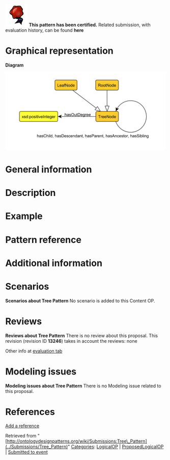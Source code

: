 [![](../images/thumb/b/b5/Certified.png/70px-Certified.png)](../Image/Certified.png "Certified.png") __This pattern has been certified.__
Related submission, with evaluation history, can be found __here__





#  Graphical representation


__Diagram__




[![Image:Tree.png](../images/a/ac/Tree.png)](../Image/Tree.png "Image:Tree.png")




#  General information


  




#  Description


  




#  Example


  




#  Pattern reference


#  Additional information


#  Scenarios



__Scenarios about Tree Pattern__
No scenario is added to this Content OP.




#  Reviews



__Reviews about Tree Pattern__
There is no review about this proposal.
This revision (revision ID __13246__) takes in account the reviews: none


Other info at [evaluation tab](http://ontologydesignpatterns.org/wiki/index.php?title=Submissions:Tree_Pattern&action=evaluation "http://ontologydesignpatterns.org/wiki/index.php?title=Submissions:Tree_Pattern&action=evaluation")




  




#  Modeling issues



__Modeling issues about Tree Pattern__
There is no Modeling issue related to this proposal.




  




#  References


[Add a reference](index.php@title=Odp%253AAdd_reference&subject=Submissions%253ATree+Pattern.html "http://ontologydesignpatterns.org/wiki/index.php?title=Odp:Add_reference&subject=Submissions%3ATree+Pattern")


  






Retrieved from "[http://ontologydesignpatterns.org/wiki/Submissions:Tree\_Pattern](../Submissions/Tree_Pattern)"
 [Categories](http://ontologydesignpatterns.org/wiki/Special:Categories "Special:Categories"): [LogicalOP](../Category/LogicalOP "Category:LogicalOP") | [ProposedLogicalOP](../Category/ProposedLogicalOP "Category:ProposedLogicalOP") | [Submitted to event](../Category/Submitted_to_event "Category:Submitted to event")